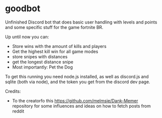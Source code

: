 # goodbot

Unfinished Discord bot that does basic user handling with levels and points and some specific stuff for the game fortnite BR.

Up until now you can:
 - Store wins with the amount of kills and players
 - Get the highest kill win for all game modes
 - store snipes with distances
 - get the longest distance snipe
 - Most importantly: Pet the Dog
 
 To get this running you need node.js installed, as well as discord.js and sqlite (both via node), and the token you get from the discord dev page.

Credits:
 - To the creatorfo this https://github.com/melmsie/Dank-Memer repository for some influences and ideas on how to fetch posts from reddit
